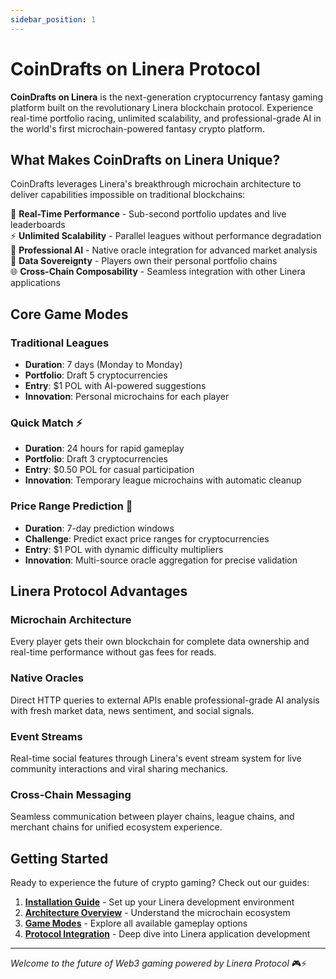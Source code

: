 ```yaml
---
sidebar_position: 1
---
```


# CoinDrafts on Linera Protocol

**CoinDrafts on Linera** is the next-generation cryptocurrency fantasy gaming platform built on the revolutionary Linera blockchain protocol. Experience real-time portfolio racing, unlimited scalability, and professional-grade AI in the world's first microchain-powered fantasy crypto platform.

## What Makes CoinDrafts on Linera Unique?

CoinDrafts leverages Linera's breakthrough microchain architecture to deliver capabilities impossible on traditional blockchains:

🚀 **Real-Time Performance** - Sub-second portfolio updates and live leaderboards  
⚡ **Unlimited Scalability** - Parallel leagues without performance degradation  
🤖 **Professional AI** - Native oracle integration for advanced market analysis  
🔐 **Data Sovereignty** - Players own their personal portfolio chains  
🌐 **Cross-Chain Composability** - Seamless integration with other Linera applications

## Core Game Modes

### Traditional Leagues

- **Duration**: 7 days (Monday to Monday)
- **Portfolio**: Draft 5 cryptocurrencies
- **Entry**: $1 POL with AI-powered suggestions
- **Innovation**: Personal microchains for each player

### Quick Match ⚡

- **Duration**: 24 hours for rapid gameplay
- **Portfolio**: Draft 3 cryptocurrencies
- **Entry**: $0.50 POL for casual participation
- **Innovation**: Temporary league microchains with automatic cleanup

### Price Range Prediction 🎯

- **Duration**: 7-day prediction windows
- **Challenge**: Predict exact price ranges for cryptocurrencies
- **Entry**: $1 POL with dynamic difficulty multipliers
- **Innovation**: Multi-source oracle aggregation for precise validation

## Linera Protocol Advantages

### Microchain Architecture

Every player gets their own blockchain for complete data ownership and real-time performance without gas fees for reads.

### Native Oracles

Direct HTTP queries to external APIs enable professional-grade AI analysis with fresh market data, news sentiment, and social signals.

### Event Streams

Real-time social features through Linera's event stream system for live community interactions and viral sharing mechanics.

### Cross-Chain Messaging

Seamless communication between player chains, league chains, and merchant chains for unified ecosystem experience.

## Getting Started

Ready to experience the future of crypto gaming? Check out our guides:

1. **[Installation Guide](/docs/getting-started/installation)** - Set up your Linera development environment
2. **[Architecture Overview](/docs/linera-architecture/overview)** - Understand the microchain ecosystem
3. **[Game Modes](/docs/game-modes/overview)** - Explore all available gameplay options
4. **[Protocol Integration](/docs/linera-architecture/protocol-integration)** - Deep dive into Linera application development

---

_Welcome to the future of Web3 gaming powered by Linera Protocol_ 🎮⚡
